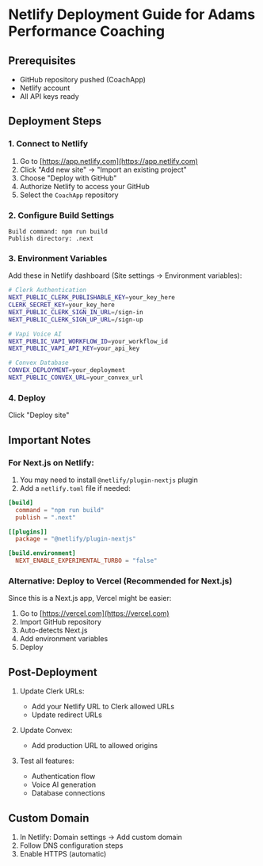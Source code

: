 # Netlify Deployment Guide for Adams Performance Coaching

## Prerequisites
- GitHub repository pushed (CoachApp)
- Netlify account
- All API keys ready

## Deployment Steps

### 1. Connect to Netlify
1. Go to [https://app.netlify.com](https://app.netlify.com)
2. Click "Add new site" → "Import an existing project"
3. Choose "Deploy with GitHub"
4. Authorize Netlify to access your GitHub
5. Select the `CoachApp` repository

### 2. Configure Build Settings
```
Build command: npm run build
Publish directory: .next
```

### 3. Environment Variables
Add these in Netlify dashboard (Site settings → Environment variables):

```bash
# Clerk Authentication
NEXT_PUBLIC_CLERK_PUBLISHABLE_KEY=your_key_here
CLERK_SECRET_KEY=your_key_here
NEXT_PUBLIC_CLERK_SIGN_IN_URL=/sign-in
NEXT_PUBLIC_CLERK_SIGN_UP_URL=/sign-up

# Vapi Voice AI
NEXT_PUBLIC_VAPI_WORKFLOW_ID=your_workflow_id
NEXT_PUBLIC_VAPI_API_KEY=your_api_key

# Convex Database
CONVEX_DEPLOYMENT=your_deployment
NEXT_PUBLIC_CONVEX_URL=your_convex_url
```

### 4. Deploy
Click "Deploy site"

## Important Notes

### For Next.js on Netlify:
1. You may need to install `@netlify/plugin-nextjs` plugin
2. Add a `netlify.toml` file if needed:

```toml
[build]
  command = "npm run build"
  publish = ".next"

[[plugins]]
  package = "@netlify/plugin-nextjs"

[build.environment]
  NEXT_ENABLE_EXPERIMENTAL_TURBO = "false"
```

### Alternative: Deploy to Vercel (Recommended for Next.js)
Since this is a Next.js app, Vercel might be easier:

1. Go to [https://vercel.com](https://vercel.com)
2. Import GitHub repository
3. Auto-detects Next.js
4. Add environment variables
5. Deploy

## Post-Deployment

1. Update Clerk URLs:
   - Add your Netlify URL to Clerk allowed URLs
   - Update redirect URLs

2. Update Convex:
   - Add production URL to allowed origins

3. Test all features:
   - Authentication flow
   - Voice AI generation
   - Database connections

## Custom Domain
1. In Netlify: Domain settings → Add custom domain
2. Follow DNS configuration steps
3. Enable HTTPS (automatic)
